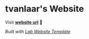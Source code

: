 
# tvanlaar's Website

Visit **[website url](#)** 🚀

_Built with [Lab Website Template](https://greene-lab.gitbook.io/lab-website-template-docs)_

